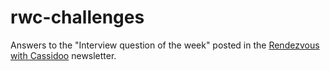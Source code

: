# rwc-challenges

Answers to the "Interview question of the week" posted in the [Rendezvous with Cassidoo](https://cassidoo.co/newsletter/) newsletter.